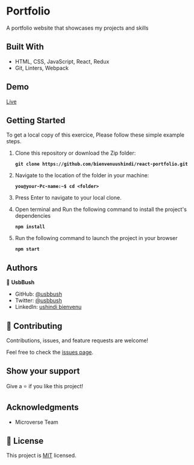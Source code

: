# Portfolio
A portfolio website that showcases my projects and skills
## Built With
- HTML, CSS, JavaScript, React, Redux
- Git, Linters, Webpack
## Demo
[Live](https://usbbush.vercel.app/)


## Getting Started
To get a local copy of this exercice, Please follow these simple example steps.

1. Clone this repository or download the Zip folder:

   **``git clone https://github.com/bienvenuushindi/react-portfolio.git``**

2. Navigate to the location of the folder in your machine:

   **``you@your-Pc-name:~$ cd <folder>``**

3. Press Enter to navigate to your local clone.

4. Open terminal and Run the following command to install the project's dependencies

   **``npm install``**

5.  Run the following command to launch the project in your browser

    **``npm start``**

## Authors

👤 **UsbBush**

- GitHub: [@usbbush](https://github.com/bienvenuushindi/)
- Twitter: [@usbbush](https://twitter.com/usbbush)
- LinkedIn: [ushindi bienvenu](https://www.linkedin.com/in/ushindi-bienvenu-894b2b141/)


## 🤝 Contributing

Contributions, issues, and feature requests are welcome!

Feel free to check the [issues page](../../issues/).

## Show your support

Give a ⭐️ if you like this project!

## Acknowledgments

- Microverse Team


## 📝 License

This project is [MIT](./MIT.md) licensed.

